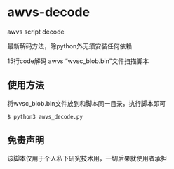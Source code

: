 # awvs-decode
awvs script decode

最新解码方法，除python外无须安装任何依赖

15行code解码 awvs “wvsc_blob.bin”文件扫描脚本

## 使用方法
将wvsc_blob.bin文件放到和脚本同一目录，执行脚本即可
```bash
$ python3 awvs_decode.py
```

## 免责声明
该脚本仅用于个人私下研究技术用，一切后果就使用者承担
